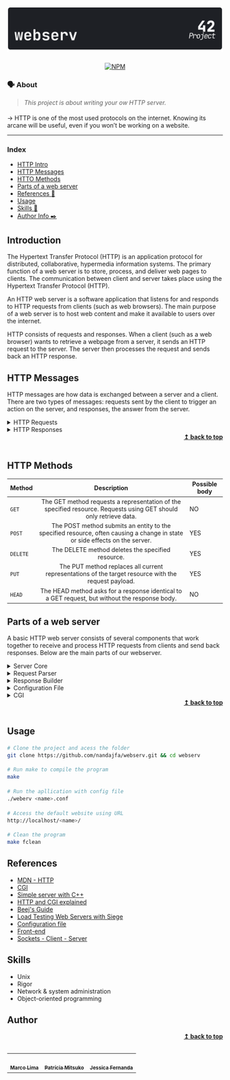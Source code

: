 <h1 align="center">
	<img alt="badge webserv" src="./img/webserv_dark.svg" />
 </h1>

 <div align="center">

[![NPM](https://img.shields.io/npm/l/react)](https://github.com/nandajfa/webserv/blob/main/LICENSE)

 </div>

### 🗣️ About

> _This project is about writing your ow HTTP server._

####

-> HTTP is one of the most used protocols on the internet. Knowing its arcane will be useful, even if you won’t be working on a website.

---

### Index

- [HTTP Intro](#introduction)
- [HTTP Messages](#http-messages)
- [HTTO Methods](#http-methods)
- [Parts of a web server](#parts-of-a-web-server)
- [References 📌](#references)
- [Usage](#usage)
- [Skills 📄](#skills)
- [Author Info ✒️](#author)

## Introduction

The Hypertext Transfer Protocol (HTTP) is an application protocol for distributed, collaborative, hypermedia information systems.
The primary function of a web server is to store, process, and deliver web pages to clients. The communication between client and server takes place using the Hypertext Transfer Protocol (HTTP).

An HTTP web server is a software application that listens for and responds to HTTP requests from clients (such as web browsers). The main purpose of a web server is to host web content and make it available to users over the internet.

HTTP consists of requests and responses. When a client (such as a web browser) wants to retrieve a webpage from a server, it sends an HTTP request to the server. The server then processes the request and sends back an HTTP response.

## HTTP Messages

HTTP messages are how data is exchanged between a server and a client. There are two types of messages: requests sent by the client to trigger an action on the server, and responses, the answer from the server.

<details>
    <summary>HTTP Requests</summary>

- Start line

HTTP requests are messages sent by the client to initiate an action on the server. Their start-line contain three elements:

1. An HTTP method, a verb (like GET, PUT or POST) or a noun (like HEAD or OPTIONS), that describes the action to be performed.
2. The request target, usually a URL, or the absolute path of the protocol, port, and domain are usually characterized by the request context.
3. The HTTP version, which defines the structure of the remaining message, acting as an indicator of the expected version to use for the response.

- Request header

Example after a `GET` request:

```HTTP
GET /home.html HTTP/1.1
Host: developer.mozilla.org
User-Agent: Mozilla/5.0 (Macintosh; Intel Mac OS X 10.9; rv:50.0) Gecko/20100101 Firefox/50.0
Accept: text/html,application/xhtml+xml,application/xml;q=0.9,*/*;q=0.8
Accept-Language: en-US,en;q=0.5
Accept-Encoding: gzip, deflate, br
Referer: https://developer.mozilla.org/testpage.html
Connection: keep-alive
Upgrade-Insecure-Requests: 1
If-Modified-Since: Mon, 18 Jul 2016 02:36:04 GMT
If-None-Match: "c561c68d0ba92bbeb8b0fff2a9199f722e3a621a"
Cache-Control: max-age=0
```

- Body

Bodies can be broadly divided into two categories:

1. Single-resource bodies, consisting of one single file, defined by the two headers: Content-Type and Content-Length.
2. Multiple-resource bodies, consisting of a multipart body, each containing a different bit of information. This is typically associated with HTML Forms.

</details>

<details>
    <summary>HTTP Responses</summary>

- Status line

The start line of an HTTP response, called the status line, contains the following information:

1. The protocol version, usually HTTP/1.1.
2. A status code, indicating success or failure of the request. Common status codes are 200, 404, or 302
3. A status text. A brief, purely informational, textual description of the status code to help a human understand the HTTP message.

A typical status line looks like: HTTP/1.1 404 Not Found.

- Responde header

A response header is an HTTP header that can be used in an HTTP response and that doesn't relate to the content of the message. Response headers, like Age, Location or Server are used to give a more detailed context of the response.

Example after a `GET` request:

```HTTP
200 OK
Access-Control-Allow-Origin: *
Connection: Keep-Alive
Content-Encoding: gzip
Content-Type: text/html; charset=utf-8
Date: Mon, 18 Jul 2016 16:06:00 GMT
Etag: "c561c68d0ba92bbeb8b0f612a9199f722e3a621a"
Keep-Alive: timeout=5, max=997
Last-Modified: Mon, 18 Jul 2016 02:36:04 GMT
Server: Apache
Set-Cookie: mykey=myvalue; expires=Mon, 17-Jul-2017 16:06:00 GMT; Max-Age=31449600; Path=/; secure
Transfer-Encoding: chunked
Vary: Cookie, Accept-Encoding
X-Backend-Server: developer2.webapp.scl3.mozilla.com
X-Cache-Info: not cacheable; meta data too large
X-kuma-revision: 1085259
x-frame-options: DENY
```

- Body

Bodies can be broadly divided into three categories:

1. Single-resource bodies, consisting of a single file of known length, defined by the two headers: Content-Type and Content-Length.
2. Single-resource bodies, consisting of a single file of unknown length, encoded by chunks with Transfer-Encoding set to chunked.
3. Multiple-resource bodies, consisting of a multipart body, each containing a different section of information. These are relatively rare.
</details>

<div align="right">
  <b><a href="#index">↥ back to top</a></b>
</div>
</br>

## HTTP Methods

| Method   |                                                         Description                                                         | Possible body |
| -------- | :-------------------------------------------------------------------------------------------------------------------------: | ------------- |
| `GET`    |      The GET method requests a representation of the specified resource. Requests using GET should only retrieve data.      | NO            |
| `POST`   | The POST method submits an entity to the specified resource, often causing a change in state or side effects on the server. | YES           |
| `DELETE` |                                      The DELETE method deletes the specified resource.                                      | YES           |
| `PUT`    |            The PUT method replaces all current representations of the target resource with the request payload.             | YES           |
| `HEAD`   |               The HEAD method asks for a response identical to a GET request, but without the response body.                | NO            |

## Parts of a web server

A basic HTTP web server consists of several components that work together to receive and process HTTP requests from clients and send back responses. Below are the main parts of our webserver.

<details>
    <summary>Server Core</summary>

The networking part of a web server that handles TCP connections and performs tasks such as listening for incoming requests and sending back responses. It is responsible for the low-level networking tasks of the web server, such as creating and managing sockets, handling input and output streams, and managing the flow of data between the server and clients.

Before writing your webserver, I would recommend reading this awesome guide on building simple TCP client/server in C as it will help you get a good understanding of how TCP works in C/C++. also you would need to understand I/O multiplixing, this video will help you grasp the main idea of select().

The I/O Multiplexing process in our web server is summarized in the flowchart below. (CGI is not included in the flowchart but may be added in the future)

</details>

<details>
    <summary>Request Parser</summary>
    The parsing part of a web server refers to the process that is responsible for interpreting and extracting information from HTTP requests. In this web server, the parsing of requests is performed by the HttpRequest class. An HttpRequest object receives an incoming request, parses it, and extracts the relevant information such as the method, path, headers, and message body(if present). If any syntax error was found in the request during parsing, error flags are set and parsing stops. Request can be fed to the object through the method feed() either fully or partially, this is possible because the parser scans the request byte at a time and update the parsing state whenever needed. The same way of parsing is used by Nginx and Nodejs request parsers.

</details>

<details>
    <summary>Response Builder</summary>

The response builder is responsible for constructing and formatting the HTTP responses that are sent back to clients in response to their requests. In this web server, the Response class is responsible for building and storing the HTTP response, including the status line, headers, and message body. The response builder may also perform tasks such as setting the appropriate status code and reason phrase based on the result of the request, adding headers to the response to provide additional information about the content or the server, and formatting the message body according to the content type and encoding of the response. For example, if the server receives a request for a webpage from a client, the server will parse the request and pass it to a Response object which will fetch the contents of the webpage and construct the HTTP response with the HTML content in the message body and the appropriate headers, such as the Content-Type and Content-Length headers.

</details>

<details>
    <summary>Configuration File</summary>

Configuration file is a text file that contains various settings and directives that dictate how the web server should operate. These settings can include things like the port number that the web server should listen on, the location of the web server's root directory, and many other settings.

Here is an example fie that shows config file format and supported directives.

    ```
    server {
    	listen 8001;                        # listening port, mandatory parameter
    	host 127.0.0.1;                     # host or 127.0.0.1 by default
    	server_name test;                   # specify server_name, need to be added into /etc/hosts to work
    	error_page 404 /error/404.html;     # default error page
    	client_max_body_size 1024;          # max request body size in bytes
    	root docs/fusion_web/;              # root folder of site directory, full or relative path, mandatory parameter
    	index index.html;                   # default page when requesting a directory, index.html by default

    location /tours {
    	root docs/fusion_web;           # root folder of the location, if not specified, taken from the server.
    									# EX: - URI /tours           --> docs/fusion_web/tours
    									#     - URI /tours/page.html --> docs/fusion_web/tours/page.html
    	autoindex on;                   # turn on/off directory listing
    	allow_methods POST GET;         # allowed methods in location, GET only by default
    	index index.html;               # default page when requesting a directory, copies root index by default
    	return abc/index1.html;         # redirection
    	alias  docs/fusion_web;         # replaces location part of URI.
    									# EX: - URI /tours           --> docs/fusion_web
    									#     - URI /tours/page.html --> docs/fusion_web/page.html
    }

    location cgi-bin {
    	root ./;                                                 # cgi-bin location, mandatory parameter
    	cgi_path /usr/bin/python3 /bin/bash;                     # location of interpreters installed on the current system, mandatory parameter
    	cgi_ext .py .sh;                                         # extensions for executable files, mandatory parameter
    	}
    }
    ```

</details>

<details>
    <summary>CGI</summary>

CGI is a standard for running external programs from a web server. When a user requests a web page that should be handled by a CGI program, the web server executes the program and returns the output to the user's web browser. CGI programs are simply scripts that can be written in any programming language, such as Perl, Python, or bash, and are typically used to process data submitted by a user through a web browser, or to generate dynamic content on a web page.

<div align="center">

<img alt="cgi" src="./img/cgi.jpeg" />

</div>

</details>

<div align="right">
  <b><a href="#index">↥ back to top</a></b>
</div>
</br>

## Usage

```bash
# Clone the project and acess the folder
git clone https://github.com/nandajfa/webserv.git && cd webserv

# Run make to compile the program
make

# Run the apllication with config file
./weberv <name>.conf

# Access the default website using URL
http://localhost/<name>/

# Clean the program
make fclean

```

## References

- [MDN - HTTP](https://developer.mozilla.org/en-US/docs/Web/HTTP)
- [CGI](https://www.tutorialspoint.com/cplusplus/cpp_web_programming.htm)
- [Simple server with C++](https://ncona.com/2019/04/building-a-simple-server-with-cpp/)
- [HTTP and CGI explained](https://www.garshol.priv.no/download/text/http-tut.html)
- [Beej's Guide](https://beej.us/guide/bgnet/html/)
- [Load Testing Web Servers with Siege](https://www.linode.com/docs/guides/load-testing-with-siege/)
- [Configuration file](http://nginx.org/en/docs/dirindex.html)
- [Front-end](https://www.youtube.com/watch?v=VKmPGmFY7H4&t=777s)
- [Sockets - Client - Server](https://www.youtube.com/watch?v=lc6U93P4Sxw)

## Skills

- Unix
- Rigor
- Network & system administration
- Object-oriented programming

## Author

<table >
  <tr>
    <td align="center"><a href="https://github.com/marcocslima"><img style="border-radius: 50%;" src="https://avatars.githubusercontent.com/u/3109487?v=4" width="100px;" alt=""/><br /><sub><b>Marco Lima</b></sub></a><br />
    <td align="center"><a href="https://github.com/Mitsu325"><img style="border-radius: 50%;" src="https://avatars.githubusercontent.com/u/56398748?v=4" width="100px;" alt=""/><br /><sub><b>Patrícia Mitsuko</b></sub></a><br />
        <td align="center"><a href="https://www.linkedin.com/in/jessica-fernanda-programadora"><img style="border-radius: 50%;" src="https://avatars.githubusercontent.com/u/80687429?v=4" width="100px;" alt=""/><br /><sub><b>Jessica Fernanda</b></sub></a><br />

  </tr>

<div align="right">
  <b><a href="#index">↥ back to top</a></b>
</div>
</br>
